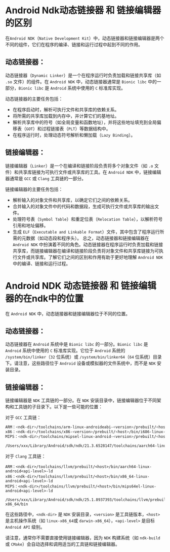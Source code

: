 # Android Ndk动态链接器 和 链接编辑器的区别
在`Android NDK`（`Native Development Kit`）中，动态链接器和链接编辑器是两个不同的组件，它们在程序的编译、链接和运行过程中起到不同的作用。

## 动态链接器：

动态链接器（`Dynamic Linker`）是一个在程序运行时负责加载和链接共享库（如 `.so` 文件）的组件。在 `Android NDK` 中，动态链接器通常是 `Bionic libc` 中的一部分，`Bionic libc` 是 `Android` 系统中使用的 `C` 标准库实现。

动态链接器的主要任务包括：

+ 在程序启动时，解析可执行文件和共享库的依赖关系。
+ 将所需的共享库加载到内存中，并计算它们的基地址。
+ 解析共享库中的符号（如全局变量和函数地址），并将这些地址填充到全局偏移表（`GOT`）和过程链接表（`PLT`）等数据结构中。
+ 在程序运行时，处理动态符号解析和懒加载（`Lazy Binding`）。

## 链接编辑器：

链接编辑器（`Linker`）是一个在编译和链接阶段负责将多个对象文件（如 `.o` 文件）和共享库链接为可执行文件或共享库的工具。在 `Android NDK` 中，链接编辑器通常是 `GCC` 或 `Clang` 工具链的一部分。

链接编辑器的主要任务包括：

+ 解析输入的对象文件和共享库，以确定它们之间的依赖关系。
+ 合并输入的对象文件中的代码和数据段，生成可执行文件或共享库的输出文件。
+ 处理符号表（`Symbol Table`）和重定位表（`Relocation Table`），以解析符号引用和地址偏移。
+ 生成 `ELF`（`Executable and Linkable Format`）文件，其中包含了程序运行所需的元数据（如动态段和程序头）。
总之，动态链接器和链接编辑器在 `Android NDK` 中扮演着不同的角色。动态链接器在程序运行时负责加载和链接共享库，而链接编辑器在编译和链接阶段负责将对象文件和共享库链接为可执行文件或共享库。了解它们之间的区别和作用有助于更好地理解 `Android NDK` 中的编译、链接和运行过程。

# Android NDK 动态链接器 和 链接编辑器的在ndk中的位置
在 `Android NDK` 中，动态链接器和链接编辑器位于不同的位置。

## 动态链接器：
动态链接器在 `Android` 系统中是 `Bionic libc` 的一部分。`Bionic libc` 是 `Android` 系统中使用的 `C` 标准库实现。它位于 `Android` 系统的 `/system/bin/linker`（`32` 位系统）或 `/system/bin/linker64`（`64` 位系统）目录下。请注意，这些路径位于 `Android` 设备或模拟器的文件系统中，而不是 `NDK` 安装目录。

## 链接编辑器：
链接编辑器是 `NDK` 工具链的一部分。在 `NDK` 安装目录中，链接编辑器位于不同架构和工具链的子目录下。以下是一些可能的位置：

对于 `GCC` 工具链：
```Bash
ARM：<ndk-dir>/toolchains/arm-linux-androideabi-<version>/prebuilt/<host>/bin/arm-linux-androideabi-ld
x86：<ndk-dir>/toolchains/x86-<version>/prebuilt/<host>/bin/i686-linux-android-ld
MIPS：<ndk-dir>/toolchains/mipsel-linux-android-<version>/prebuilt/<host>/bin/mipsel-linux-android-ld

/Users/xxx/Library/Android/sdk/ndk/21.3.6528147/toolchains/aarch64-linux-android-4.9/prebuilt/darwin-x86_64/bin/aarch64-linux-android-ld
```
对于 `Clang` 工具链：
```
ARM：<ndk-dir>/toolchains/llvm/prebuilt/<host>/bin/aarch64-linux-android<api-level>-ld
x86：<ndk-dir>/toolchains/llvm/prebuilt/<host>/bin/x86_64-linux-android<api-level>-ld
MIPS：<ndk-dir>/toolchains/llvm/prebuilt/<host>/bin/mips64el-linux-android<api-level>-ld

/Users/xxx/Library/Android/sdk/ndk/25.1.8937393/toolchains/llvm/prebuilt/darwin-x86_64/bin
```
在这些路径中，`<ndk-dir>` 是 `NDK` 安装目录，`<version>` 是工具链版本，`<host>` 是主机操作系统（如 `linux-x86_64`或 `darwin-x86_64`），`<api-level>` 是目标 `Android API` 级别。

请注意，通常你不需要直接使用链接编辑器，因为 `NDK` 构建系统（如 `ndk-build` 或 `CMake`）会自动选择和调用适当的工具链和链接编辑器。